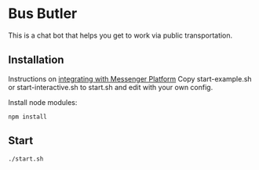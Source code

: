# Bus Butler

This is a chat bot that helps you get to work via public transportation.

## Installation
Instructions on [integrating with Messenger Platform](https://github.com/wit-ai/node-wit#messenger-integration-example)
Copy start-example.sh or start-interactive.sh to start.sh and edit with your own config.

Install node modules:
```
npm install
```

## Start
```
./start.sh
```
